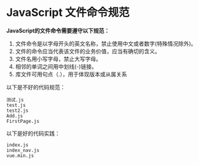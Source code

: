 # JavaScript 文件命令规范

**JavaScript的文件命令需要遵守以下规范：**

1. 文件命令是以字母开头的英文名称，禁止使用中文或者数字(特殊情况除外)。
2. 文件的命令应当代表该文件的业务价值，应当有确切的含义。
3. 文件名用小写字母，禁止大写字母。
4. 相邻的单词之间用中划线(-)链接。
5. 库文件可用句点（.），用于体现版本或从属关系

以下是不好的代码规范：

```
测试.js
test.js
test2.js
Add.js
FirstPage.js		
```

以下是好的代码实践：

```
index.js
index_nav.js
vue.min.js
```

